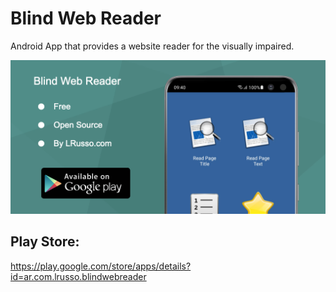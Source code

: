 # Blind Web Reader

Android App that provides a website reader for the visually impaired.

![alt screenshot](https://raw.githubusercontent.com/lrusso/BlindWebReader/main/BlindWebReader.png)

## Play Store:

https://play.google.com/store/apps/details?id=ar.com.lrusso.blindwebreader
